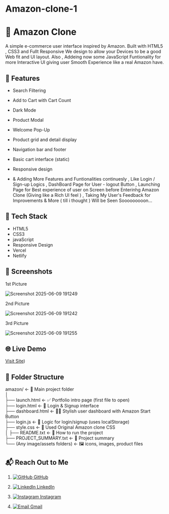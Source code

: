 # Amazon-clone-1
# 🛒 Amazon Clone

A simple e-commerce user interface inspired by Amazon. Built with HTML5 , CSS3 and Fullt Responsive We design to allow your Devices to be a good Web fit and UI layout.
Also , Addeing now  some JavaScript Funtionality for more Interactive UI giving user Smooth Experience like a real Amazon have.

## 🚀 Features
- Search Filtering
- Add to Cart with Cart Count
- Dark Mode
- Product Modal
- Welcome Pop-Up
- Product grid and detail display
- Navigation bar and footer
- Basic cart interface (static)
- Responsive design

- & Adding More Features and Funtionalities continuesly , Like Login / Sign-up Logics , DashBoard Page for User - logout Button , Launching Page for Best experience of user on Screen before Enterinhg Amazon Clone (Giving like a Rich UI feel ) , Taking My User's Feedback for Improvements & More ( till i thought )  Will be Seen Sooooooooon...

## 🧰 Tech Stack
- HTML5
- CSS3
- javaScript
- Responsive Design
- Vercel
- Netlify



## 📸 Screenshots


1st Picture 


![Screenshot 2025-06-09 191249](https://github.com/user-attachments/assets/838d8af9-bf7d-4890-8fe3-1d93c03156fd)

2nd Picture


![Screenshot 2025-06-09 191242](https://github.com/user-attachments/assets/c3cc68c5-26c2-4792-90f5-a90200aca20e)

3rd Picture 


![Screenshot 2025-06-09 191255](https://github.com/user-attachments/assets/a02b3875-7dbf-494a-821b-15707dc43fd8)





## 🌐 Live Demo
[Visit Site](https://amazon-clone-1-black-six.vercel.app))


## 📁 Folder Structure

amazon/                  ← 🌟 Main project folder   <br>
│                                                     <br>
├── launch.html                   ← ✅ Portfolio intro page (first file to open)   <br>
├── login.html                   ← 🔐 Login & Signup interface   <br>
├── dashboard.html               ← 🧑‍💼 Stylish user dashboard with Amazon Start Button   <br>
├── login.js                     ← 🧠 Logic for login/signup (uses localStorage)   <br>
├── style.css                    ← 🎨 Used Original Amazon clone CSS   <br>
│
├── README.txt                   ← 📝 How to run the project   <br>
├── PROJECT_SUMMARY.txt          ← 📃 Project summary    <br>
└── (Any image/assets folders)   ← 🖼️ icons, images, product files    <br>



## 📬 Reach Out to Me


1. [![GitHub](https://img.shields.io/badge/GitHub-181717?style=flat-square&logo=github&logoColor=white) GitHub](https://github.com/vikrant-1912)


   
2. [![LinkedIn](https://img.shields.io/badge/LinkedIn-0A66C2?style=flat-square&logo=linkedin&logoColor=white) LinkedIn](https://www.linkedin.com/in/vikrant1912)


   
3. [![Instagram](https://img.shields.io/badge/Instagram-E4405F?style=flat-square&logo=instagram&logoColor=white) Instagram](https://www.instagram.com/vikrant_7017)


     
4. [![Email](https://img.shields.io/badge/Gmail-D14836?style=flat-square&logo=gmail&logoColor=white) Gmail](mailto:vikrantkhatana15@gmail.com)  

